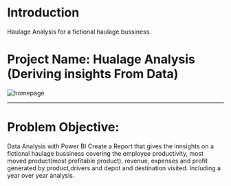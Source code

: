 # Introduction
Haulage Analysis for a fictional haulage bussiness.


# Project Name: Hualage Analysis (Deriving insights From Data)
![homepage](https://user-images.githubusercontent.com/92920156/194767939-de70c762-1380-4633-9b3a-4271b7950b81.jpg)

---
# Problem Objective:   
Data Analysis with Power BI
Create a Report that gives the innsights on a fictional haulage bussiness covering the employee productivity, most moved product(most profitable product), revenue, expenses and profit generated by product,drivers and depot and destination visited. 
Including a year over year analysis.
